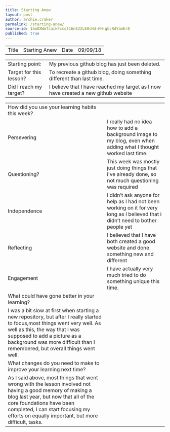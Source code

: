 ```yaml
---
title: Starting Anew
layout: post
author: archie.craker
permalink: /starting-anew/
source-id: 1bmOXWmTcaikFccqt16nE22LE8cHd-HH-gbcRdYamEr8
published: true
---
```

<table>
  <tr>
    <td>Title</td>
    <td>Starting Anew</td>
    <td>Date</td>
    <td>09/09/18</td>
  </tr>
</table>


<table>
  <tr>
    <td>Starting point:</td>
    <td>My previous github blog has just been deleted.</td>
  </tr>
  <tr>
    <td>Target for this lesson?</td>
    <td>To recreate a github blog, doing something different than last time. </td>
  </tr>
  <tr>
    <td>Did I reach my target? </td>
    <td>I believe that I have reached my target as I now have created a new github website</td>
  </tr>
</table>


<table>
  <tr>
    <td>How did you use your learning habits this week?</td>
    <td></td>
  </tr>
  <tr>
    <td>Persevering</td>
    <td>I really had no idea how to add a background image to my blog, even when adding  what I thought worked last time.</td>
  </tr>
  <tr>
    <td>Questioning?</td>
    <td>This week was mostly just doing things that i've already done, so not much questioning was required</td>
  </tr>
  <tr>
    <td>Independence</td>
    <td>I didn’t ask anyone for help as I had not been working on it for very long as I believed that i didn’t need to bother people yet</td>
  </tr>
  <tr>
    <td>Reflecting</td>
    <td>I believed that I have both created a good website and done something new and different</td>
  </tr>
  <tr>
    <td>Engagement</td>
    <td>I have actually very much tried to do something unique this time.</td>
  </tr>
  <tr>
    <td>What could have gone better in your learning?</td>
    <td></td>
  </tr>
  <tr>
    <td>I was a bit slow at first when starting a new repository, but after I really started to focus,most things went very well. As well as this, the way that I was supposed to add a picture as a background was more difficult than I remembered, but overall things went well.</td>
    <td></td>
  </tr>
  <tr>
    <td>What changes do you need to make to improve your learning next time?</td>
    <td></td>
  </tr>
  <tr>
    <td>As I said above, most things that went wrong with  the lesson involved not having a good memory of making a blog last year, but now that all of the core foundations have been completed, I can start focusing  my efforts on equally important, but more difficult, tasks.</td>
    <td></td>
  </tr>
</table>


